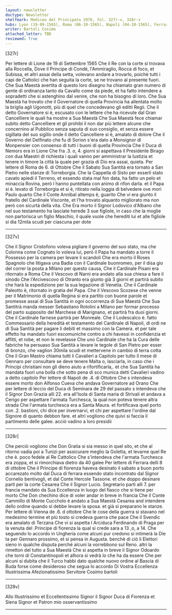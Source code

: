 ```yaml
---
layout: newsletter
doctype: Newsletter
shelfmark: Mediceo del Principato 2976, fol. 327r-v, 328r-v
hubs: Lyon (19-09-1565), Roma (06-10-1565), Napoli (04-10-1565), Ferrara (08-10-1565), Wien (06-10-1565)
writer: Bartoli Cosimo
attached_letter: TBD
reviewed: True
---
```


[327r]


Per lettere di Lione de 19 di Settembre 1565
Che il Re con la corte si trovava alla Roccella, Dove il Principe di Condé, l'Ammiraglio,
Rocca di foco, et Subissa, et altri assai della setta, volevano andare a trovarlo, poichè tutti
i capi de Cattolici che han seguita la corte, se ne trovano al presente fuori.
Che Sua Maestà avertita di questo loro disegno ha chiamato gran numero di gente di ordinanza tanto da
Cavallo come da piede, et ha fatto intendere a sopradetti che si astenghino dal venire, che non ha
bisogno di loro.
Che Sua Maestà ha trovato che il Governatore di quella Provincia ha allentata molto la briglia agli
Ugonotti, più di quel che concedevano gli editti Regii.
Che il detto Governatore si è, escusato con le lettere che ha ricevute dal Gran Cancelliere le
quali ha mostre a Sua Maestà
Che Sua Maestà fece chiamar subito detto Cancelliere et gli prohibì il non dar più lettere alcune
che concernino al Pubblico senza saputa di suo consiglio, et senza essere sigillata del suo sigillo
onde il detto Cancelliere si è, amalato di dolore
Che il Governo del Delfinato che fu di Sorion s'era dato a Monsignor di Monpensier con
consenso di tutti i buoni di quella Provincia
Che il Duca di Nemors era in Lione
Che fra .3. o, 4. giorni si aspettava il Presidente Birago con dua Maestri di richiesta
i quali vanno per amministrar la Iustizia et tenere in timore la città la quale per grazia
di Dio era assai, quieta.
Per lettere di Roma de 6. di Ottobre
Che il Sabato Sua Santità era tornato a San Pietro nelle stanze di Torreborgia.
Che la Cappella di Sisto per esserli stato cavato apiedi il Terreno, et essendo stata mal fon
data, ha fatto un pelo et minaccia Rovina, però l hanno puntellata con animo di rifon
darla. et il Papa si è. levato di Torreborgia et si è, ritirato nella loggia di
belvedere ove morì Paulo quarto
Che il Conte Annibal altemps è, guarito
Che vi era giunto il fratello del Cardinale Visconte, et l'ha trovato alquanto migliorato ma non
però con sicurtà della vita.
Che Era morto il Signor Lodovico d'Albano che nel suo testamento ha lasciate herede 3 sue
figliole, in caso che la moglie non partorisca un figlio Maschio, il quale vuole che herediti
lui et alle figliole si dia 12mila scudi per ciascuna per dote

---

[327v]


Che il Signor Cristofono voleva pigliare il governo del suo stato, ma che Colonna come Cognato
lo voleva lui, però il Papa ha mandato a torre il Possesso per la camera per levare li scandoli
Che era morto il Roses Spagnolo che litigava una Badia con il Cardinale buonromeo, per il disa
gio del correr la posta a Milano per questo causa,
Che il Cardinale Pisani era ritornato a Roma
Che il Vescovo di Narni era andato alla sua chiesa a fare il sinodo
Che l'Arcivescovo di Otranto era giunto già 3 giorni et partirà subito che harà la
espedizione per la sua legazione di Venetia.
Che il Cardinale Paleotto è, ritornato in gratia del Papa.
Che il Vescovo Scozese che venne per il Matrimonio di quella Regina si era partito
con buone parole et promesse assai di Sua Santità in ogni occorrenza di Sua Maestà
Che Sua Santitrà manda messer Sebastiano Rotolini a Milano per formar processo del parto
supposito del Marchese di Marignano, et partirà fra duoi giorni.
Che il Cardinale farnese partirà per Monreale.
Che il Lodescalco è. fatto Commessario della heredità et testamento del Cardinale di Napoli, di ordi
ne di Sua Santità per pagare li debiti et massimo con la Camera. et per tale effetto ha mandato
fuori escomuniche contro a chi havessi in confidenzia et affitti, et robe, et non le revelasse
Che uno Cardinale che ha la Cura delle fabriche ha persuaso Sua Santità a levare le tegole di San Pietro
per esser di bronzo, che vaglion 30mila scudi et mettervene in cambio di terra cotta
Che il Gran Mastro chiama tutti li Cavalieri a Capitolo per tutto il mese di Gennaro per consultare
se deve tenere Malta o, lasciarla, in caso che i Principi christiani non gli dieno aiuto
a rifortificarla,. et che Sua Santità ha mandata fuori una bolla che sotto pena di sco
munica detti Cavalieri vadino a detto capitolo
Per lettere di Napoli de .4. di Ottobre
Che s intendeva essere morto don Alfonso Cueva che andava Governatore ad Orano
Che per lettere di leccio del Duca di Seminara de 29 del passato s intendeva che il Signor Don Grazia
alli 22. era all'Isola di Santa maria di Strivali et andava a Cerigo per aspettare l'armata
Turchesca, la qual non poteva tenere altra strada
Che l'armata turchesca era a Santa Maura. et fortificava quel porto con .2. bastioni, chi dice
per invernarvi, et chi per aspettare l'ordine dal Signore di quanto debbon fare. et altri vogliono
che quivi si faccia il partimento delle galee. acciò vadino a loro presidii

---

[328r]


Che perciò vogliono che Don Gratia si sia messo in quel sito, et che al ritorno vadia poi a Tunizi
per assicurare meglio la Goletta, et levarne quel Re che è. poco fedele al Re Cattolico
Che s'intendeva che l'armata Turchesca era zoppa, et si rimorchiava dietro da 40 galee
Per lettere di Ferrara delli 8 di ottobre
Che il Principe di fiorenza haveva desinato il sabato a buon porto accarezato molto dal Duca di ferrara
essendo stato incontrato dal Signor Cornelio bentivogli, et dal Conte Hercole Tassone. et che doppo
desinare partì per la corte Cesarea
Che il Signor Lucio. Segretario partì alli 7. per francia mandato da Sua Eccellenza in luogo del fiasco
che si tiene per morto
Che Don chechino dice di voler andar in breve in francia
Che il Conte Cammillo di Monte Cuccholo è andato a Sua Maestà Cesarea and intendere dello ordine
quando si debbe levare la sposa. et già si preparano le stanze.
Per lettere di Vienna de .6. d ottobre
Che le cose della guerra si stavano nel medesimo termine et più tosto si credeva guerra
che pace
Che il Svendic era amalato di Terzana
Che vi si aspetta l Arciduca Ferdinando di Praga per la venuta del .Principe di fiorenza
la qual si crede sara a 13 ,o, a 14.
Che seguendo lo accordo in Ungheria come alcuni pur credono si intimerà la Die
ta per Gennaro prossimo, et si pensa in Augusta. benchè di ciò li Elettori sieno in qualche
disputa perché alcuni la vorrebbono sul Reno. altri la rimetton del tutto a Sua Maestà
Che si aspetta in breve il Signor Odoardo che torni di Constantinopoli et alhora si vedrà lo che
ha da essere
Che per alcuni si dubita che il Turco habbi dato qualche nuovo ordine al Bascia di
Buda forse come desideroso che segua lo accordo
Di Vostra Eccellenza Illustrissima
Afezionatissimo Servitore
Cosimo bartoli

---

[328v]


Allo Illustrissimo et Eccellentissimo Signor il Signor Duca di Fiorenza
et Siena Signor et Patron mio osservantissimo

---

